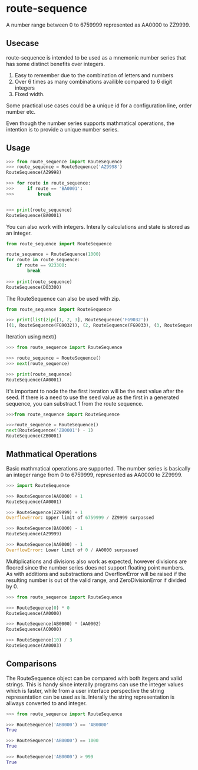 # route-sequence

A number range between 0 to 6759999 represented as AA0000 to ZZ9999.

## Usecase
route-sequence is intended to be used as a mnemonic number series that has some distinct benefits over integers.

1. Easy to remember due to the combination of letters and numbers
2. Over 6 times as many combinations availible compared to 6 digit integers
3. Fixed width.

Some practical use cases could be a unique id for a configuration line, order number etc.

Even though the number series supports mathmatical operations, the intention is to provide
a unique number series.

## Usage

~~~ python
>>> from route_sequence import RouteSequence
>>> route_sequence = RouteSequence('AZ9998')
RouteSequence(AZ9998)

>>> for route in route_sequence:
>>>     if route == 'BA0001':
>>>         break


>>> print(route_sequence)
RouteSequence(BA0001)
~~~

You can also work with integers. Interally calculations and state is stored as an integer.

~~~ python
from route_sequence import RouteSequence

route_sequence = RouteSequence(1000)
for route in route_sequence:
    if route == 923300:
        break
        
>>> print(route_sequence)
RouteSequence(DO3300)
~~~

The RouteSequence can also be used with zip.
~~~ python
from route_sequence import RouteSequence

>>> print(list(zip([1, 2, 3], RouteSequence('FG9032'))
[(1, RouteSequence(FG9032)), (2, RouteSequence(FG9033), (3, RouteSequence(FG9034))]
~~~

Iteration using next()
~~~ python
>>> from route_sequence import RouteSequence

>>> route_sequence = RouteSequence()
>>> next(route_sequence)

>>> print(route_sequence)
RouteSequence(AA0001)
~~~

It's important to node the the first iteration will be the next value after the seed.
If there is a need to use the seed value as the first in a generated sequence, you can
substract 1 from the route sequence.

~~~ python
>>>from route_sequence import RouteSequence

>>>route_sequence = RouteSequence()
next(RouteSequence('ZB0001') - 1)
RouteSequence(ZB0001)
~~~

## Mathmatical Operations

Basic mathmatical operations are supported. The number series is basically an integer range from
0 to 6759999, represented as AA0000 to ZZ9999.

~~~ python
>>> import RouteSequence

>>> RouteSequence(AA0000) + 1
RouteSequence(AA0001)

>>> RouteSequence(ZZ9999) + 1
OverflowError: Upper limit of 6759999 / ZZ9999 surpassed

>>> RouteSequence(BA0000) - 1
RouteSequence(AZ9999)

>>> RouteSequence(AA0000) - 1
OverflowError: Lower limit of 0 / AA0000 surpassed
~~~


Multiplications and divisions also work as expected, however divisions are floored since the number series does not support floating point numbers.
As with additions and substractions and OverflowError will be raised if the resulting number is out of the valid range, and ZeroDivisionError if divided by 0.

~~~ python
>>> from route_sequence import RouteSequence

>>> RouteSequence(0) * 0
RouteSequence(AA0000)

>>> RouteSequence(AB0000) * (AA0002)
RouteSequence(AC0000)

>>> RouteSequence(10) / 3
RouteSequence(AA0003)
~~~


## Comparisons
The RouteSequence object can be compared with both itegers and valid strings. This is handy since interally programs can use the integer values which is faster, while from a user interface perspective the string representation can be used as is. Interally the string representation is allways converted to and integer.

~~~ python
>>> from route_sequence import RouteSequence

>>> RouteSequence('AB0000') == 'AB0000'
True

>>> RouteSequence('AB0000') == 1000
True

>>> RouteSequence('AB0000') > 999
True
~~~



